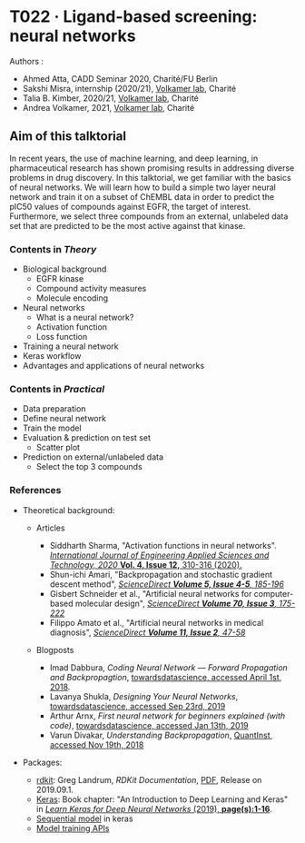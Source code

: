 # T022 · Ligand-based screening: neural networks

Authors : 

- Ahmed Atta, CADD Seminar 2020, Charité/FU Berlin
- Sakshi Misra, internship (2020/21), [Volkamer lab](https://volkamerlab.org), Charité
- Talia B. Kimber, 2020/21, [Volkamer lab](https://volkamerlab.org), Charité
- Andrea Volkamer, 2021, [Volkamer lab](https://volkamerlab.org), Charité


## Aim of this talktorial

In recent years, the use of machine learning, and deep learning, in pharmaceutical research has shown promising results in addressing diverse problems in drug discovery. In this talktorial, we get familiar with the basics of neural networks. We will learn how to build a simple two layer neural network and train it on a subset of ChEMBL data in order to predict the pIC50 values of compounds against EGFR, the target of interest. Furthermore, we select three compounds from an external, unlabeled data set that are predicted to be the most active against that kinase.


### Contents in *Theory*

- Biological background
    - EGFR kinase
    - Compound activity measures
    - Molecule encoding
- Neural networks
    - What is a neural network?
    - Activation function
    - Loss function
- Training a neural network
- Keras workflow
- Advantages and applications of neural networks


### Contents in *Practical*

- Data preparation
- Define neural network
- Train the model
- Evaluation & prediction on test set
    - Scatter plot
- Prediction on external/unlabeled data
    - Select the top 3 compounds


### References

 - Theoretical background:
     - Articles    
         - Siddharth Sharma, "Activation functions in neural networks". [_International Journal of Engineering Applied Sciences and Technology, 2020_ **Vol. 4, Issue 12,** 310-316 (2020).](https://www.ijeast.com/papers/310-316,Tesma412,IJEAST.pdf)
         - Shun-ichi Amari, "Backpropagation and stochastic gradient descent method", [*ScienceDirect  **Volume 5, Issue 4-5**, 185-196*](https://doi.org/10.1016/0925-2312(93)90006-O)
         - Gisbert Schneider et al., "Artificial neural networks for computer-based molecular design", [*ScienceDirect **Volume 70, Issue 3**, 175-222*](https://doi.org/10.1016/S0079-6107(98)00026-1)
         - Filippo Amato et al., "Artificial neural networks in medical diagnosis", [*ScienceDirect  **Volume 11, Issue 2**, 47-58*](https://doi.org/10.2478/v10136-012-0031-x)         
         
     - Blogposts
          - Imad Dabbura, *Coding Neural Network — Forward Propagation and Backpropagtion*, [towardsdatascience, accessed April 1st, 2018](https://towardsdatascience.com/coding-neural-network-forward-propagation-and-backpropagtion-ccf8cf369f76).
          - Lavanya Shukla, *Designing Your Neural Networks*, [towardsdatascience, accessed Sep 23rd, 2019](https://towardsdatascience.com/designing-your-neural-networks-a5e4617027ed)
          - Arthur Arnx, *First neural network for beginners explained (with code)*, [towardsdatascience, accessed Jan 13th, 2019](https://towardsdatascience.com/first-neural-network-for-beginners-explained-with-code-4cfd37e06eaf) 
          - Varun Divakar, *Understanding Backpropagation*, [QuantInst, accessed Nov 19th, 2018](https://blog.quantinsti.com/backpropagation/) 
               
- Packages:
     - [rdkit](http://rdkit.org/): Greg Landrum, *RDKit Documentation*, [PDF](https://www.rdkit.org/UGM/2012/Landrum_RDKit_UGM.Fingerprints.Final.pptx.pdf), Release on 2019.09.1.
     - [Keras](https://keras.io/): Book chapter: "An Introduction to Deep Learning and Keras" in [*Learn Keras for Deep Neural Networks* (2019), **page(s):1-16**](https://doi.org/10.1007/978-1-4842-4240-7).
     - [Sequential model](https://keras.io/api/models/sequential/) in keras
     - [Model training APIs](https://keras.io/api/models/model_training_apis/#model-training-apis)

